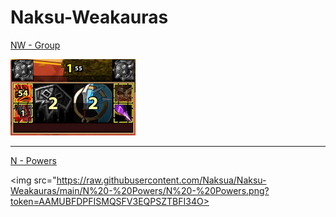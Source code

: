 # Naksu-Weakauras
[NW - Group](https://raw.githubusercontent.com/Naksua/Naksu-Weakauras/main/NW%20-%20Group/NW%20-%20Group.txt?token=AAMUBFBE5UAKP55D6QJOOKLBFI3GW)

<img src="https://raw.githubusercontent.com/Naksua/Naksu-Weakauras/main/NW%20-%20Group/NW%20-%20Group.png?token=AAMUBFFTFSESP4Y2EG5XF7TBFI3BM">

***

[N - Powers](https://raw.githubusercontent.com/Naksua/Naksu-Weakauras/main/N%20-%20Powers/N%20-%20Powers.txt?token=AAMUBFCJWMJXVGUFGVV4ANLBFI34Q)

<img src="https://raw.githubusercontent.com/Naksua/Naksu-Weakauras/main/N%20-%20Powers/N%20-%20Powers.png?token=AAMUBFDPFISMQSFV3EQPSZTBFI34O>
